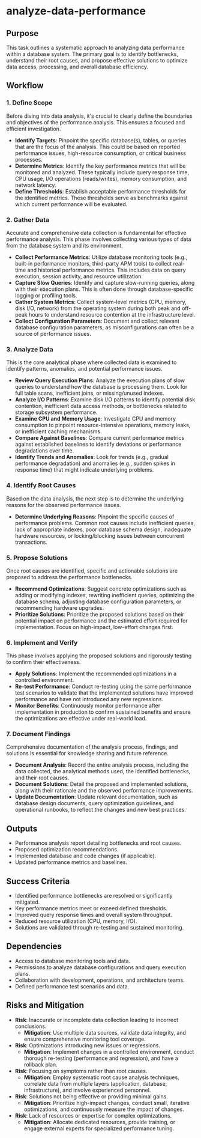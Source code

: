 # analyze-data-performance

## Purpose
This task outlines a systematic approach to analyzing data performance within a database system. The primary goal is to identify bottlenecks, understand their root causes, and propose effective solutions to optimize data access, processing, and overall database efficiency.

## Workflow

### 1. Define Scope
Before diving into data analysis, it's crucial to clearly define the boundaries and objectives of the performance analysis. This ensures a focused and efficient investigation.

- **Identify Targets**: Pinpoint the specific database(s), tables, or queries that are the focus of the analysis. This could be based on reported performance issues, high-resource consumption, or critical business processes.
- **Determine Metrics**: Identify the key performance metrics that will be monitored and analyzed. These typically include query response time, CPU usage, I/O operations (reads/writes), memory consumption, and network latency.
- **Define Thresholds**: Establish acceptable performance thresholds for the identified metrics. These thresholds serve as benchmarks against which current performance will be evaluated.

### 2. Gather Data
Accurate and comprehensive data collection is fundamental for effective performance analysis. This phase involves collecting various types of data from the database system and its environment.

- **Collect Performance Metrics**: Utilize database monitoring tools (e.g., built-in performance monitors, third-party APM tools) to collect real-time and historical performance metrics. This includes data on query execution, session activity, and resource utilization.
- **Capture Slow Queries**: Identify and capture slow-running queries, along with their execution plans. This is often done through database-specific logging or profiling tools.
- **Gather System Metrics**: Collect system-level metrics (CPU, memory, disk I/O, network) from the operating system during both peak and off-peak hours to understand resource contention at the infrastructure level.
- **Collect Configuration Parameters**: Document and collect relevant database configuration parameters, as misconfigurations can often be a source of performance issues.

### 3. Analyze Data
This is the core analytical phase where collected data is examined to identify patterns, anomalies, and potential performance issues.

- **Review Query Execution Plans**: Analyze the execution plans of slow queries to understand how the database is processing them. Look for full table scans, inefficient joins, or missing/unused indexes.
- **Analyze I/O Patterns**: Examine disk I/O patterns to identify potential disk contention, inefficient data access methods, or bottlenecks related to storage subsystem performance.
- **Examine CPU and Memory Usage**: Investigate CPU and memory consumption to pinpoint resource-intensive operations, memory leaks, or inefficient caching mechanisms.
- **Compare Against Baselines**: Compare current performance metrics against established baselines to identify deviations or performance degradations over time.
- **Identify Trends and Anomalies**: Look for trends (e.g., gradual performance degradation) and anomalies (e.g., sudden spikes in response time) that might indicate underlying problems.

### 4. Identify Root Causes
Based on the data analysis, the next step is to determine the underlying reasons for the observed performance issues.

- **Determine Underlying Reasons**: Pinpoint the specific causes of performance problems. Common root causes include inefficient queries, lack of appropriate indexes, poor database schema design, inadequate hardware resources, or locking/blocking issues between concurrent transactions.

### 5. Propose Solutions
Once root causes are identified, specific and actionable solutions are proposed to address the performance bottlenecks.

- **Recommend Optimizations**: Suggest concrete optimizations such as adding or modifying indexes, rewriting inefficient queries, optimizing the database schema, adjusting database configuration parameters, or recommending hardware upgrades.
- **Prioritize Solutions**: Prioritize the proposed solutions based on their potential impact on performance and the estimated effort required for implementation. Focus on high-impact, low-effort changes first.

### 6. Implement and Verify
This phase involves applying the proposed solutions and rigorously testing to confirm their effectiveness.

- **Apply Solutions**: Implement the recommended optimizations in a controlled environment.
- **Re-test Performance**: Conduct re-testing using the same performance test scenarios to validate that the implemented solutions have improved performance and have not introduced any new regressions.
- **Monitor Benefits**: Continuously monitor performance after implementation in production to confirm sustained benefits and ensure the optimizations are effective under real-world load.

### 7. Document Findings
Comprehensive documentation of the analysis process, findings, and solutions is essential for knowledge sharing and future reference.

- **Document Analysis**: Record the entire analysis process, including the data collected, the analytical methods used, the identified bottlenecks, and their root causes.
- **Document Solutions**: Detail the proposed and implemented solutions, along with their rationale and the observed performance improvements.
- **Update Documentation**: Update relevant documentation, such as database design documents, query optimization guidelines, and operational runbooks, to reflect the changes and new best practices.

## Outputs
- Performance analysis report detailing bottlenecks and root causes.
- Proposed optimization recommendations.
- Implemented database and code changes (if applicable).
- Updated performance metrics and baselines.

## Success Criteria
- Identified performance bottlenecks are resolved or significantly mitigated.
- Key performance metrics meet or exceed defined thresholds.
- Improved query response times and overall system throughput.
- Reduced resource utilization (CPU, memory, I/O).
- Solutions are validated through re-testing and sustained monitoring.

## Dependencies
- Access to database monitoring tools and data.
- Permissions to analyze database configurations and query execution plans.
- Collaboration with development, operations, and architecture teams.
- Defined performance test scenarios and data.

## Risks and Mitigation
- **Risk**: Inaccurate or incomplete data collection leading to incorrect conclusions.
  - **Mitigation**: Use multiple data sources, validate data integrity, and ensure comprehensive monitoring tool coverage.
- **Risk**: Optimizations introducing new issues or regressions.
  - **Mitigation**: Implement changes in a controlled environment, conduct thorough re-testing (performance and regression), and have a rollback plan.
- **Risk**: Focusing on symptoms rather than root causes.
  - **Mitigation**: Employ systematic root cause analysis techniques, correlate data from multiple layers (application, database, infrastructure), and involve experienced personnel.
- **Risk**: Solutions not being effective or providing minimal gains.
  - **Mitigation**: Prioritize high-impact changes, conduct small, iterative optimizations, and continuously measure the impact of changes.
- **Risk**: Lack of resources or expertise for complex optimizations.
  - **Mitigation**: Allocate dedicated resources, provide training, or engage external experts for specialized performance tuning.